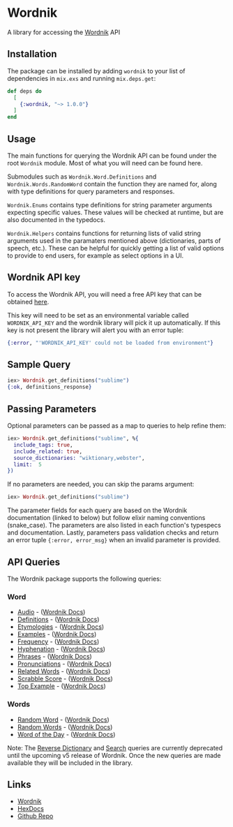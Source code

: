 # Wordnik

A library for accessing the [Wordnik](https://developer.wordnik.com/) API

## Installation

The package can be installed by adding `wordnik` to your list of dependencies in `mix.exs` and running `mix.deps.get`:

```elixir
def deps do
  [
    {:wordnik, "~> 1.0.0"}
  ]
end
```

## Usage

The main functions for querying the Wordnik API can be found under the root `Wordnik` module. Most of what you will need can be found here.

Submodules such as `Wordnik.Word.Definitions` and `Wordnik.Words.RandomWord` contain the function they are named for, along with type definitions for query parameters and responses.

`Wordnik.Enums` contains type definitions for string parameter arguments expecting specific values. These values will be checked at runtime, but are also documented in the typedocs.

`Wordnik.Helpers` contains functions for returning lists of valid string arguments used in the paramaters mentioned above (dictionaries, parts of speech, etc.). These can be helpful for quickly getting a list of valid options to provide to end users, for example as select options in a UI.

## Wordnik API key

To access the Wordnik API, you will need a free API key that can be obtained [here](https://developer.wordnik.com/).

This key will need to be set as an environmental variable called `WORDNIK_API_KEY` and the wordnik library will pick it up automatically. If this key is not present the library will alert you with an error tuple:

```elixir
{:error, "'WORDNIK_API_KEY' could not be loaded from environment"}
```

## Sample Query

```elixir
iex> Wordnik.get_definitions("sublime")
{:ok, definitions_response}
```

## Passing Parameters

Optional parameters can be passed as a map to queries to help refine them:

```elixir
iex> Wordnik.get_definitions("sublime", %{
  include_tags: true,
  include_related: true,
  source_dictionaries: "wiktionary,webster",
  limit:  5
})
```

If no parameters are needed, you can skip the params argument:

```elixir
iex> Wordnik.get_definitions("sublime")
```

The parameter fields for each query are based on the Wordnik documentation (linked to below) but follow elixir naming conventions (snake_case). The parameters are also listed in each function's typespecs and documentation. Lastly, parameters pass validation checks and return an error tuple `{:error, error_msg}` when an invalid parameter is provided.

## API Queries

The Wordnik package supports the following queries:

### Word

- [Audio](`Wordnik.Word.Audio`) - ([Wordnik Docs](https://developer.wordnik.com/docs#!/word/getAudio))
- [Definitions](`Wordnik.Word.Definitions`) - ([Wordnik Docs](https://developer.wordnik.com/docs#!/word/getDefinitions))
- [Etymologies](`Wordnik.Word.Etymologies`) - ([Wordnik Docs](https://developer.wordnik.com/docs#!/word/getEtymologies))
- [Examples](`Wordnik.Word.Examples`) - ([Wordnik Docs](https://developer.wordnik.com/docs#!/word/getExamples))
- [Frequency](`Wordnik.Word.Frequency`) - ([Wordnik Docs](https://developer.wordnik.com/docs#!/word/getWordFrequency))
- [Hyphenation](`Wordnik.Word.Hyphenation`) - ([Wordnik Docs](https://developer.wordnik.com/docs#!/word/getHyphenation))
- [Phrases](`Wordnik.Word.Phrases`) - ([Wordnik Docs](https://developer.wordnik.com/docs#!/word/getPhrases))
- [Pronunciations](`Wordnik.Word.Pronunciations`) - ([Wordnik Docs](https://developer.wordnik.com/docs#!/word/getTextPronunciations))
- [Related Words](`Wordnik.Word.RelatedWords`) - ([Wordnik Docs](https://developer.wordnik.com/docs#!/word/getRelatedWords))
- [Scrabble Score](`Wordnik.Word.ScrabbleScore`) - ([Wordnik Docs](https://developer.wordnik.com/docs#!/word/getScrabbleScore))
- [Top Example](`Wordnik.Word.TopExample`) - ([Wordnik Docs](https://developer.wordnik.com/docs#!/word/getTopExample))

### Words

- [Random Word](`Wordnik.Words.RandomWord`) - ([Wordnik Docs](https://developer.wordnik.com/docs#!/words/getRandomWord))
- [Random Words](`Wordnik.Words.RandomWords`) - ([Wordnik Docs](https://developer.wordnik.com/docs#!/words/getRandomWords))
- [Word of the Day](`Wordnik.Words.WordOfTheDay`) - ([Wordnik Docs](https://developer.wordnik.com/docs#!/words/getWordOfTheDay))

Note: The [Reverse Dictionary](https://developer.wordnik.com/docs#!/words/reverseDictionary) and [Search](https://developer.wordnik.com/docs#!/words/searchWords) queries are currently deprecated until the upcoming v5 release of Wordnik. Once the new queries are made available they will be included in the library.

## Links

- [Wordnik](https://developer.wordnik.com/)
- [HexDocs](https://hexdocs.pm/wordnik)
- [Github Repo](https://github.com/jt-rose/wordnik)
